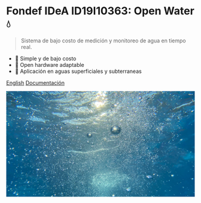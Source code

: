 <!-- _coverpage.md -->

# **Fondef IDeA ID19I10363: Open Water 💧**

> Sistema de bajo costo de medición y monitoreo de agua en tiempo real.

- 🌱 Simple y de bajo costo
- 🔧 Open hardware adaptable
- 🌊 Aplicación en aguas superficiales y subterraneas

<!--[GitHub](https://github.com/docsifyjs/docsify/)-->
[English](https://niclabs.cl/openwater-en)
[Documentación](README.md)

<!-- background image -->

![](images/cover_background_2.jpg)


